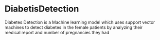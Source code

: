 # DiabetisDetection
 Diabetes Detection is a Machine learning model which uses support vector machines to detect diabetes in the female patients by analyzing their medical report and number of pregnancies they had
